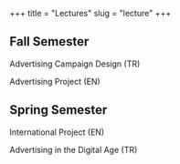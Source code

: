 +++
title = "Lectures"
slug = "lecture"
+++

## Fall Semester 

Advertising Campaign Design (TR)

Advertising Project (EN)

## Spring Semester

International Project (EN)

Advertising in the Digital Age (TR)